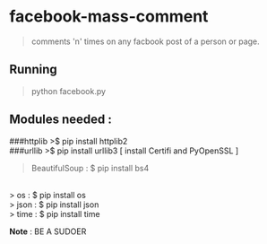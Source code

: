 # facebook-mass-comment

> comments 'n' times on any facbook post of a person or page.

## Running 

> python facebook.py

## Modules needed :

###httplib  >$ pip install httplib2
<br>
###urllib   >$ pip install urllib3 [ install Certifi and PyOpenSSL ]
<br>
> BeautifulSoup :   $ pip install bs4
<br>
> os   :            $ pip install os
<br>
> json :            $ pip install json
<br>
> time :            $ pip install time


__Note__ : BE A SUDOER

